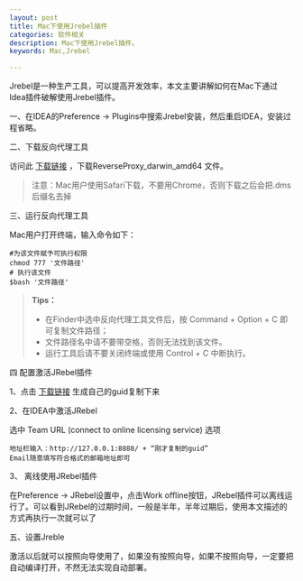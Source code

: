 ```yaml
---
layout: post
title: Mac下使用Jrebel插件 
categories: 软件相关
description: Mac下使用Jrebel插件。
keywords: Mac,Jrebel

---
```


Jrebel是一种生产工具，可以提高开发效率，本文主要讲解如何在Mac下通过Idea插件破解使用Jrebel插件。

一、在IDEA的Preference -> Plugins中搜索Jrebel安装，然后重启IDEA，安装过程省略。



二、下载反向代理工具

访问此 [下载链接](https://github.com/ilanyu/ReverseProxy/releases/tag/v1.4) ，下载ReverseProxy_darwin_amd64 文件。

> 注意：Mac用户使用Safari下载，不要用Chrome，否则下载之后会把.dms后缀名去掉

三、运行反向代理工具

Mac用户打开终端，输入命令如下：

```
#为该文件赋予可执行权限
chmod 777 '文件路径'
# 执行该文件
$bash '文件路径'
```

> **Tips：**
>
> - 在Finder中选中反向代理工具文件后，按 Command + Option + C 即可复制文件路径；
> - 文件路径名中请不要带空格，否则无法找到该文件。
> - 运行工具后请不要关闭终端或使用 Control + C 中断执行。

四 配置激活JRebel插件

1、点击 [下载链接](https://www.guidgen.com/) 生成自己的guid复制下来

2、在IDEA中激活JRebel

选中 Team URL (connect to online licensing service) 选项

```
地址栏输入：http://127.0.0.1:8888/ + “刚才复制的guid”
Email随意填写符合格式的邮箱地址即可
```

3、 离线使用JRebel插件

在Preference -> JRebel设置中，点击Work offline按钮，JRebel插件可以离线运行了。可以看到JRebel的过期时间，一般是半年，半年过期后，使用本文描述的方式再执行一次就可以了

五、设置Jreble

激活以后就可以按照向导使用了，如果没有按照向导，如果不按照向导，一定要把自动编译打开，不然无法实现自动部署。